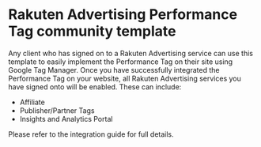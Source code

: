 # Rakuten Advertising Performance Tag community template

Any client who has signed on to a Rakuten Advertising service can use this template to easily implement the Performance Tag on their site using Google Tag Manager. Once you have successfully integrated the Performance Tag on your website, all Rakuten Advertising services you have signed onto will be enabled. These can include:
* Affiliate
* Publisher/Partner Tags
* Insights and Analytics Portal

Please refer to the integration guide for full details.
